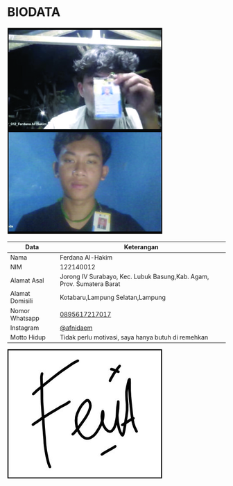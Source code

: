 # BIODATA

![Foto](012_foto.jpg)

| Data            | Keterangan |
| --------------- | ------------- |
| Nama            | Ferdana Al-Hakim |
| NIM             | 122140012 |
| Alamat Asal     | Jorong IV Surabayo, Kec. Lubuk Basung,Kab. Agam, Prov. Sumatera Barat |
| Alamat Domisili | Kotabaru,Lampung Selatan,Lampung |
| Nomor Whatsapp  | [0895617217017](https://wa.me/+62895617217017) |
| Instagram       | [@afnidaem](https://instagram.com/afnidaem) |
| Motto Hidup     | Tidak perlu motivasi, saya hanya butuh di remehkan |

![TTD](012_ttd.jpg)
